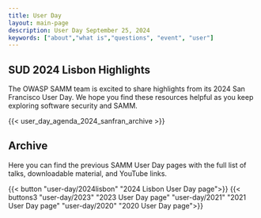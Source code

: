```yaml
---
title: User Day
layout: main-page
description: User Day September 25, 2024
keywords: ["about","what is","questions", "event", "user"]
---
```


## SUD 2024 Lisbon Highlights

The OWASP SAMM team is excited to share highlights from its 2024 San Francisco User Day. We hope you find these resources helpful as you keep exploring software security and SAMM.

{{< user_day_agenda_2024_sanfran_archive >}}

## Archive

Here you can find the previous SAMM User Day pages with the full list of talks, downloadable material, and YouTube links.

{{< button "user-day/2024lisbon" "2024 Lisbon User Day page">}}
{{< buttons3 "user-day/2023" "2023 User Day page" "user-day/2021" "2021 User Day page" "user-day/2020" "2020 User Day page">}}
